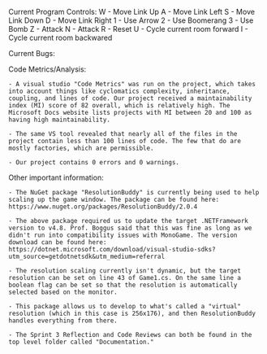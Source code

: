 ﻿Current Program Controls: 	W - Move Link Up
				A - Move Link Left
				S - Move Link Down
				D - Move Link Right
				1 - Use Arrow
				2 - Use Boomerang
				3 - Use Bomb
				Z - Attack
				N - Attack
				R - Reset
				U - Cycle current room forward
				I - Cycle current room backwared


Current Bugs:


Code Metrics/Analysis:

	- A visual studio "Code Metrics" was run on the project, which takes into account things like cyclomatics complexity, inheritance, coupling, and lines of code. Our project received a maintainability index (MI) score of 82 overall, which is relatively high. The Microsoft Docs website lists projects with MI between 20 and 100 as having high maintainability.

	- The same VS tool revealed that nearly all of the files in the project contain less than 100 lines of code. The few that do are mostly factories, which are permissible.

	- Our project contains 0 errors and 0 warnings.


Other important information:

	- The NuGet package "ResolutionBuddy" is currently being used to help scaling up the game window. The package can be found here: https://www.nuget.org/packages/ResolutionBuddy/2.0.4

	- The above package required us to update the target .NETFramework version to v4.8. Prof. Boggus said that this was fine as long as we didn't run into compatibility issues with MonoGame. The version download can be found here: https://dotnet.microsoft.com/download/visual-studio-sdks?utm_source=getdotnetsdk&utm_medium=referral

	- The resolution scaling currently isn't dynamic, but the target resolution can be set on line 43 of Game1.cs. On the same line a boolean flag can be set so that the resolution is automatically selected based on the monitor.

	- This package allows us to develop to what's called a "virtual" resolution (which in this case is 256x176), and then ResolutionBuddy handles everything from there.

	- The Sprint 3 Reflection and Code Reviews can both be found in the top level folder called "Documentation."